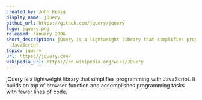 ```yaml
---
created_by: John Resig
display_name: jQuery
github_url: https://github.com/jquery/jquery
logo: jquery.png
released: January 2006
short_description: jQuery is a lightweight library that simplifies programming with
  JavaScript.
topic: jquery
url: https://jquery.com/
wikipedia_url: https://en.wikipedia.org/wiki/JQuery
---
```

jQuery is a lightweight library that simplifies programming with JavaScript. It builds on top of browser function and accomplishes programming tasks with fewer lines of code.
